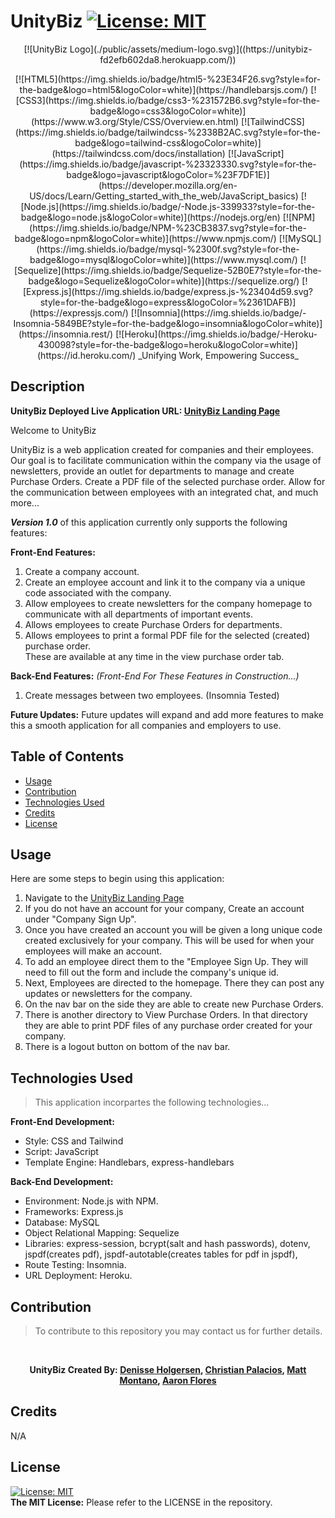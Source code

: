 # UnityBiz [![License: MIT](https://img.shields.io/badge/License-MIT-yellow.svg)](https://opensource.org/licenses/MIT)

<p style="text-align: center;">
[![UnityBiz Logo](./public/assets/medium-logo.svg)]((https://unitybiz-fd2efb602da8.herokuapp.com/))
</p>

<p style="text-align: center;">
[![HTML5](https://img.shields.io/badge/html5-%23E34F26.svg?style=for-the-badge&logo=html5&logoColor=white)](https://handlebarsjs.com/)
[![CSS3](https://img.shields.io/badge/css3-%231572B6.svg?style=for-the-badge&logo=css3&logoColor=white)](https://www.w3.org/Style/CSS/Overview.en.html)
[![TailwindCSS](https://img.shields.io/badge/tailwindcss-%2338B2AC.svg?style=for-the-badge&logo=tailwind-css&logoColor=white)](https://tailwindcss.com/docs/installation)
[![JavaScript](https://img.shields.io/badge/javascript-%23323330.svg?style=for-the-badge&logo=javascript&logoColor=%23F7DF1E)](https://developer.mozilla.org/en-US/docs/Learn/Getting_started_with_the_web/JavaScript_basics)
[![Node.js](https://img.shields.io/badge/-Node.js-339933?style=for-the-badge&logo=node.js&logoColor=white)](https://nodejs.org/en)
[![NPM](https://img.shields.io/badge/NPM-%23CB3837.svg?style=for-the-badge&logo=npm&logoColor=white)](https://www.npmjs.com/)
[![MySQL](https://img.shields.io/badge/mysql-%2300f.svg?style=for-the-badge&logo=mysql&logoColor=white)](https://www.mysql.com/)
[![Sequelize](https://img.shields.io/badge/Sequelize-52B0E7?style=for-the-badge&logo=Sequelize&logoColor=white)](https://sequelize.org/)
[![Express.js](https://img.shields.io/badge/express.js-%23404d59.svg?style=for-the-badge&logo=express&logoColor=%2361DAFB)](https://expressjs.com/)
[![Insomnia](https://img.shields.io/badge/-Insomnia-5849BE?style=for-the-badge&logo=insomnia&logoColor=white)](https://insomnia.rest/)
[![Heroku](https://img.shields.io/badge/-Heroku-430098?style=for-the-badge&logo=heroku&logoColor=white)](https://id.heroku.com/)
_Unifying Work, Empowering Success_
</p>

## Description

**UnityBiz Deployed Live Application URL: [UnityBiz Landing Page](https://unitybiz-fd2efb602da8.herokuapp.com/)**

Welcome to UnityBiz

UnityBiz is a web application created for companies and their employees. Our goal is to facilitate communication within the company via the usage of newsletters, provide an outlet for departments to manage and create Purchase Orders. Create a PDF file of the selected purchase order. Allow for the communication between employees with an integrated chat, and much more...

**_Version 1.0_** of this application currently only supports the following features:

**Front-End Features:**

1. Create a company account.
2. Create an employee account and link it to the company via a unique code associated with the company.
3. Allow employees to create newsletters for the company homepage to communicate with all departments of important events.
4. Allows employees to create Purchase Orders for departments.
5. Allows employees to print a formal PDF file for the selected (created) purchase order.  
   These are available at any time in the view purchase order tab.

**Back-End Features:** _(Front-End For These Features in Construction...)_

1. Create messages between two employees. (Insomnia Tested)

**Future Updates:** Future updates will expand and add more features to make this a smooth application for all companies and employers to use.

## Table of Contents

- [Usage](#usage)
- [Contribution](#contribution)
- [Technologies Used](#technologies-used)
- [Credits](#credits)
- [License](#license)

## Usage

Here are some steps to begin using this application:

1.  Navigate to the [UnityBiz Landing Page](https://unitybiz-fd2efb602da8.herokuapp.com/)
2.  If you do not have an account for your company, Create an account under "Company Sign Up".
3.  Once you have created an account you will be given a long unique code created exclusively for your company. This will be used for when your employees will make an account.
4.  To add an employee direct them to the "Employee Sign Up. They will need to fill out the form and include the company's unique id.
5.  Next, Employees are directed to the homepage. There they can post any updates or newsletters for the company.
6.  On the nav bar on the side they are able to create new Purchase Orders.
7.  There is another directory to View Purchase Orders. In that directory they are able to print PDF files of any purchase order created for your company.
8.  There is a logout button on bottom of the nav bar.

## Technologies Used

> This application incorpartes the following technologies...

**Front-End Development:**

- Style: CSS and Tailwind
- Script: JavaScript
- Template Engine: Handlebars, express-handlebars

**Back-End Development:**

- Environment: Node.js with NPM.
- Frameworks: Express.js
- Database: MySQL
- Object Relational Mapping: Sequelize
- Libraries: express-session, bcrypt(salt and hash passwords), dotenv, jspdf(creates pdf), jspdf-autotable(creates tables for pdf in jspdf),
- Route Testing: Insomnia.
- URL Deployment: Heroku.

## Contribution

> To contribute to this repository you may contact us for further details.

‎<p style="text-align: center;">
**UnityBiz Created By:
[Denisse Holgersen](https://unitybiz-fd2efb602da8.herokuapp.com/),
[Christian Palacios](https://github.com/Holgersend?tab=repositories),
[Matt Montano](https://github.com/keybit-1?tab=repositories),
[Aaron Flores](https://github.com/Aaronf87?tab=repositories)**

 </p>

## Credits

N/A

## License

[![License: MIT](https://img.shields.io/badge/License-MIT-yellow.svg)](https://opensource.org/licenses/MIT)  
 **The MIT License:** Please refer to the LICENSE in the repository.

